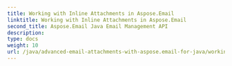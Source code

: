 ```yaml
---
title: Working with Inline Attachments in Aspose.Email
linktitle: Working with Inline Attachments in Aspose.Email
second_title: Aspose.Email Java Email Management API
description: 
type: docs
weight: 10
url: /java/advanced-email-attachments-with-aspose.email-for-java/working-with-inline-attachments/
---
```

